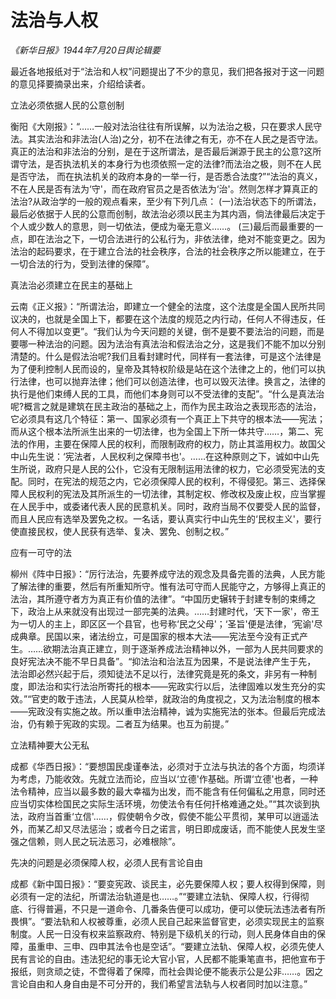# 法治与人权

_《新华日报》1944年7月20日舆论辑要_

最近各地报纸对于“法治和人权”问题提出了不少的意见，我们把各报对于这一问题的意见择要摘录出来，介绍给读者。

立法必须依据人民的公意创制

衡阳《大刚报》：“……一般对法治往往有所误解，以为法治之极，只在要求人民守法。其实法治和非法治(人治)之分，初不在法律之有无，亦不在人民之是否守法。真正的法治和非法治的分别，是在于这所谓法，是否最后渊源于民主的公意?这所谓守法，是否执法机关的本身行为也须依照一定的法律?而法治之极，则不在人民是否守法， 而在执法机关的政府本身的一举一行，是否悉合法度?”“法治的真义，不在人民是否有法为‘守'，而在政府官员之是否依法为‘治'。然则怎样才算真正的法治?从政治学的一般的观点看来，至少有下列几点： (一)法治状态下的所谓法，最后必依据于人民的公意而创制，故法治必须以民主为其内涵，倘法律最后决定于个人或少数人的意思，则一切依法，便成为毫无意义……。 (三)最后而最重要的一点，即在法治之下，一切合法进行的公私行为，非依法律，绝对不能变更之。因为法治的起码要求，在于建立合法的社会秩序，合法的社会秩序之所以能建立，在于一切合法的行为，受到法律的保障”。

真法治必须建立在民主的基础上

云南《正义报》：“所谓法治，即建立一个健全的法度，这个法度是全国人民所共同议决的，也就是全国上下，都要在这个法度的规范之内行动，任何人不得违反，任何人不得加以变更”。“我们认为今天问题的关键，倒不是要不要法治的问题，而是要哪一种法治的问题。因为法治有真法治和假法治之分，这是我们不能不加以分别清楚的。什么是假法治呢?我们且看封建时代，同样有一套法律，可是这个法律是为了便利控制人民而设的，皇帝及其特权阶级是站在这个法律之上的，他们可以执行法律，也可以抛弃法律；他们可以创造法律，也可以毁灭法律。换言之，法律的执行是他们束缚人民的工具，而他们本身则可以不受法律的支配”。“什么是真法治呢?概言之就是建筑在民主政治的基础之上，而作为民主政治之表现形态的法治，它必须具有这几个特征：第一、国家必须有一个真正上下共守的根本法——宪法；而从这个根本法所派生出来的一切法律，也为全国上下所一体共守……，第二、宪法的作用，主要在保障人民的权利，而限制政府的权力，防止其滥用权力。故国父中山先生说：‘宪法者，人民权利之保障书也'。……在这种原则之下，诚如中山先生所说，政府只是人民的公仆，它没有无限制运用法律的权力，它必须受宪法的支配。同时，在宪法的规范之内，它必须保障人民的权利，不得侵犯。第三、选择保障人民权利的宪法及其所派生的一切法律，其制定权、修改权及废止权，应当掌握在人民手中，或委诸代表人民的民意机关。同时，政府当局不仅要受人民的监督，而且人民应有选举及罢免之权。一名话，要认真实行中山先生的‘民权主义'，要行使直接民权，使人民获有选举、复决、罢免、创制之权。”

应有一可守的法

柳州《阵中日报》：“厉行法治，先要养成守法的观念及具备完善的法典，人民方能了解法律的重要，然后有所重知所守。惟有法可守而人民能守之，方够得上真正的法治，其所遵守者方为真正有价值的法律”。“中国历史辗转于封建专制的束缚之下，政治上从来就没有出现过一部完美的法典。……封建时代，‘天下一家'，帝王为一切人的主上，即区区一个县官，也号称‘民之父母'；‘圣旨'便是法律，‘宪谕'尽成典章。民国以来，诸法纷立，可是国家的根本大法——宪法至今没有正式产生。……欲期法治真正建立，则于逐渐养成法治精神以外，一部为人民共同要求的良好宪法决不能不早日具备”。“抑法治和治法互为因果，不是说法律产生于先， 法治即必然兴起于后，须知徒法不足以行，法律究竟是死的条文，非另有一种制度，即法治和实行法治所寄托的根本——宪政实行以后，法律固难以发生充分的实效。”“官吏的敢于违法，人民莫从检举，就政治的角度视之，又为法治制度的根本——宪政没有实施之故。所以重申法治精神，诚为实施宪法的张本。但最后完成法治，仍有赖于宪政的实现。二者互为结果。也互为前提。”

立法精神要大公无私

成都《华西日报》：“要想国民虔谨奉法，必须对于立法与执法的各个方面，均须详为考虑，乃能收效。先就立法而论，应当以‘立德'作基础。所谓‘立德'也者，一种法令精神，应当以最多数的最大幸福为出发，而不能含有任何偏私之用意，同时还应当切实体检国民之实际生活环境，勿使法令有任何扦格难通之处。”“其次谈到执法，政府当首重‘立信'……，假使朝令夕改，假使不能公平贯彻，某甲可以逍遥法外，而某乙却又尽法惩治；或者今日之诺言，明日即成废话，而不能使人民发生坚强之信赖，则人民之玩法恶习，必难根除”。

先决的问题是必须保障人权，必须人民有言论自由

成都《新中国日报》：“要变宪政、谈民主，必先要保障人权；要人权得到保障，则必须有一定的法纪，所谓法治轨道是也……。”“要建立法轨、保障人权，行得彻底、行得普遍，不只是一道命令、几番条告便可以成功，便可以使玩法违法者有所畏惧”。“要法轨和人权被尊重，必须人民自己起来监督官吏，必须实现民主的监察制度。人民一日没有权来监察政府、特别是下级机关的行动，则人民身体自由的保障，虽重申、三申、四申其法令也是空话”。“要建立法轨、保障人权，必须先使人民有言论的自由。违法犯纪的事无论大官小官，人民都不能秉笔直书，把他宣布于报纸，则贪顽之徒，不啻得着了保障，而社会舆论便不能表示公是公非……。因之言论自由和人身自由是不可分开的，我们希望言法轨与人权者同时加以注意。” 
